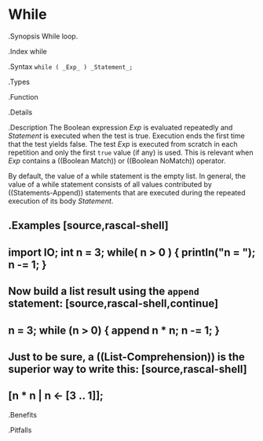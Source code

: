 # While



.Synopsis
While loop.

.Index
while

.Syntax
`while ( _Exp_ ) _Statement_;`

.Types

.Function

.Details

.Description
The Boolean expression _Exp_ is evaluated repeatedly and _Statement_ is executed when the test is true. 
Execution ends the first time that the test yields false. 
The test _Exp_ is executed from scratch in each repetition and only the first `true` value (if any) is used.
This is relevant when _Exp_ contains a ((Boolean Match)) or ((Boolean NoMatch)) operator.

By default, the value of a while statement is the empty list. In general, the value of a while statement 
consists of all values contributed by ((Statements-Append)) statements that are executed during the repeated execution 
of its body _Statement_.

.Examples
[source,rascal-shell]
----
import IO;
int n = 3;
while( n > 0 ) { println("n = <n>"); n -= 1; }
----
Now build a list result using the `append` statement:
[source,rascal-shell,continue]
----
n = 3;
while (n > 0) { append n * n; n -= 1; }
----

Just to be sure, a ((List-Comprehension)) is the superior way to write this:
[source,rascal-shell]
----
[n * n | n <- [3 .. 1]];
----

.Benefits

.Pitfalls

